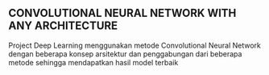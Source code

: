## CONVOLUTIONAL NEURAL NETWORK WITH ANY ARCHITECTURE

Project Deep Learning menggunakan metode Convolutional Neural Network dengan beberapa konsep arsitektur dan penggabungan dari beberapa metode sehingga mendapatkan hasil model terbaik
